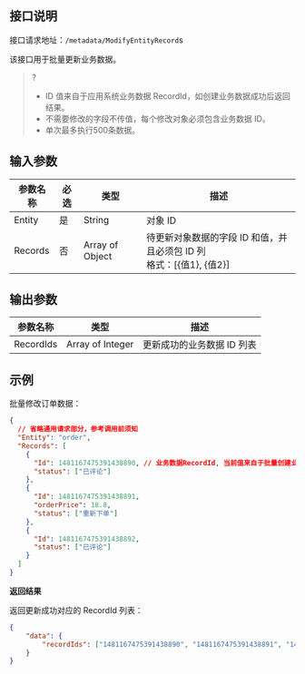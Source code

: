 ## 接口说明

接口请求地址：`/metadata/ModifyEntityRecord`s

该接口用于批量更新业务数据。

>?
>- ID 值来自于应用系统业务数据 RecordId，如创建业务数据成功后返回结果。
>- 不需要修改的字段不传值，每个修改对象必须包含业务数据 ID。
>- 单次最多执行500条数据。



## 输入参数

| 参数名称 | 必选 | 类型            | 描述                                                         |
| -------- | ---- | --------------- | ------------------------------------------------------------ |
| Entity   | 是   | String          | 对象 ID                                                      |
| Records  | 否   | Array of Object | 待更新对象数据的字段 ID 和值，并且必须包 ID 列<br />格式：[{值1}, {值2}] |

## 输出参数

| 参数名称  | 类型             | 描述                     |
| --------- | ---------------- | ------------------------ |
| RecordIds | Array of Integer | 更新成功的业务数据 ID 列表 |

## 示例

批量修改订单数据：

```json
{
  // 省略通用请求部分，参考调用前须知
  "Entity": "order",
  "Records": [
    {
      "Id": 1481167475391438890, // 业务数据RecordId, 当前值来自于批量创建业务数据返回值
      "status": ["已评论"]
    },
    {
      "Id": 1481167475391438891,
      "orderPrice": 18.8,
      "status": ["重新下单"]
    },
    {
      "Id": 1481167475391438892,
      "status": ["已评论"]
    }
  ]
}
```

**返回结果**

返回更新成功对应的 RecordId 列表：

```json
{
    "data": {
        "recordIds": ["1481167475391438890", "1481167475391438891", "1481167475391438892"]
    }
}
```
